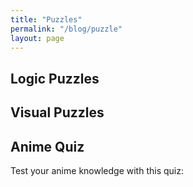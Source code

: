 ```yaml
---
title: "Puzzles"
permalink: "/blog/puzzle"
layout: page
---
```


## Logic Puzzles

<!-- Add your logic puzzles here -->

## Visual Puzzles

<!-- Add your visual puzzles here -->

## Anime Quiz

Test your anime knowledge with this quiz:

<div id="anime-quiz"></div>

<script>
  const quizContainer = document.getElementById('anime-quiz');

  fetch('https://opentdb.com/api.php?amount=5&category=17')
    .then(response => response.json())
    .then(data => {
      const questions = data.results;
      let quizHTML = '<ol>';

      questions.forEach((question, index) => {
        const options = [...question.incorrect_answers, question.correct_answer];
        options.sort(() => Math.random() - 0.5); // Shuffle the options

        quizHTML += `
          <li>
            <p>${question.question}</p>
            <ul>
              ${options.map((option, optionIndex) => `
                <li>${option}</li>
              `).join('')}
            </ul>
          </li>
        `;
      });

      quizHTML += '</ol>';
      quizContainer.innerHTML = quizHTML;
    })
    .catch(error => {
      console.error('Error fetching anime quiz:', error);
    });
</script>
